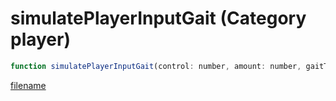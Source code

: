 # simulatePlayerInputGait (Category player)

```js
function simulatePlayerInputGait(control: number, amount: number, gaitType: number, speed: number, p4: boolean, p5: boolean): void
```

[filename](simulatePlayerInputGait_m.md ':include')